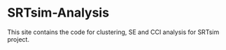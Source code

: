 # SRTsim-Analysis


This site contains the code for clustering, SE and CCI analysis for SRTsim project.
